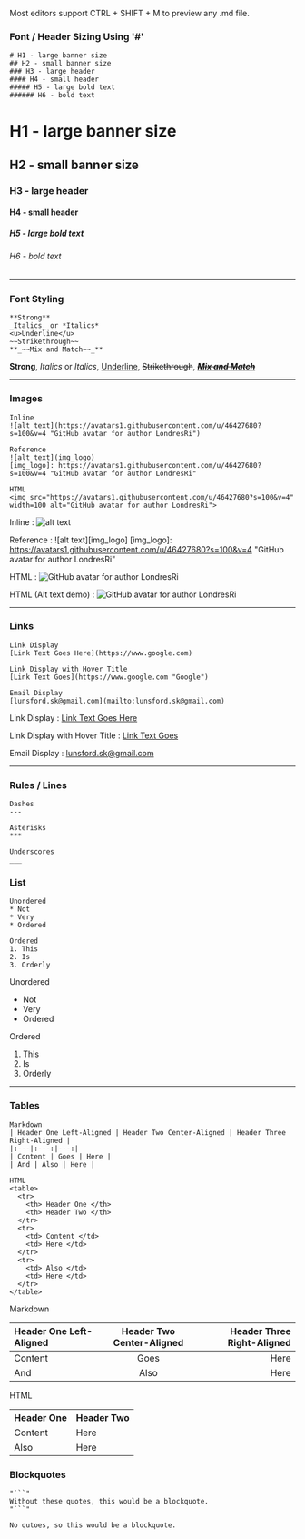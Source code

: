 Most editors support CTRL + SHIFT + M to preview any .md file.

### Font / Header Sizing Using '#'
```
# H1 - large banner size
## H2 - small banner size
### H3 - large header
#### H4 - small header
##### H5 - large bold text
###### H6 - bold text
```

# H1 - large banner size
## H2 - small banner size
### H3 - large header
#### H4 - small header
##### H5 - large bold text
###### H6 - bold text

---

### Font Styling
```
**Strong**
_Italics_ or *Italics*
<u>Underline</u>
~~Strikethrough~~
**_~~Mix and Match~~_**
```

**Strong**,
_Italics_ or *Italics*,
<u>Underline</u>,
~~Strikethrough~~,
<u>**_*~~Mix and Match~~*_**</u>

---

### Images
```
Inline
![alt text](https://avatars1.githubusercontent.com/u/46427680?s=100&v=4 "GitHub avatar for author LondresRi")

Reference
![alt text](img_logo)
[img_logo]: https://avatars1.githubusercontent.com/u/46427680?s=100&v=4 "GitHub avatar for author LondresRi"

HTML
<img src="https://avatars1.githubusercontent.com/u/46427680?s=100&v=4" width=100 alt="GitHub avatar for author LondresRi">
```

Inline :
![alt text](https://avatars1.githubusercontent.com/u/46427680?s=100&v=4 "GitHub avatar for author LondresRi")

Reference :
![alt text][img_logo]
[img_logo]: https://avatars1.githubusercontent.com/u/46427680?s=100&v=4 "GitHub avatar for author LondresRi"

HTML :
<img src="https://avatars1.githubusercontent.com/u/46427680?s=100&v=4" alt="GitHub avatar for author LondresRi">

HTML (Alt text demo) :
<img src="" alt="GitHub avatar for author LondresRi">

---

### Links
```
Link Display
[Link Text Goes Here](https://www.google.com)

Link Display with Hover Title
[Link Text Goes](https://www.google.com "Google")

Email Display
[lunsford.sk@gmail.com](mailto:lunsford.sk@gmail.com)
```

Link Display :
[Link Text Goes Here](https://www.google.com)

Link Display with Hover Title :
[Link Text Goes](https://www.google.com "Google")

Email Display :
[lunsford.sk@gmail.com](mailto:lunsford.sk@gmail.com)

---

### Rules / Lines
```
Dashes
---

Asterisks
***

Underscores
___
```

### List
```
Unordered
* Not
* Very
* Ordered

Ordered
1. This
2. Is
3. Orderly
```

Unordered
* Not
* Very
* Ordered

Ordered
1. This
2. Is
3. Orderly

---

### Tables
```
Markdown
| Header One Left-Aligned | Header Two Center-Aligned | Header Three Right-Aligned |
|:---|:---:|---:|
| Content | Goes | Here |
| And | Also | Here |

HTML
<table>
  <tr>
    <th> Header One </th>
    <th> Header Two </th>
  </tr>
  <tr>
    <td> Content </td>
    <td> Here </td>
  </tr>
  <tr>
    <td> Also </td>
    <td> Here </td>
  </tr>
</table>
```

Markdown

| Header One Left-Aligned | Header Two Center-Aligned | Header Three Right-Aligned |
|:---|:---:|---:|
| Content | Goes | Here |
| And | Also | Here |

HTML
<table>
  <tr>
    <th> Header One </th>
    <th> Header Two </th>
  </tr>
  <tr>
    <td> Content </td>
    <td> Here </td>
  </tr>
  <tr>
    <td> Also </td>
    <td> Here </td>
  </tr>
</table>

### Blockquotes
```
"```"
Without these quotes, this would be a blockquote.
"```"
```

```
No qutoes, so this would be a blockquote.
```
